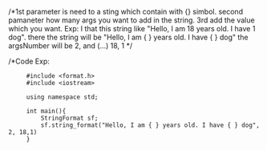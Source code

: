 /*1st parameter is need to a sting which contain with {} simbol. second pamaneter how many args you want to add 
    in the string. 3rd add the value which you want.
    Exp: I that this string like "Hello, I am 18 years old. I have 1 dog". there the string will be "Hello, I am { } years old. I have { } dog"
    the argsNumber will be 2, and (...) 18, 1
    */

   /*Code Exp:
   ```
        #include <format.h>
        #include <iostream>

        using namespace std;

        int main(){
            StringFormat sf;
            sf.string_format("Hello, I am { } years old. I have { } dog", 2, 18,1)
        }

